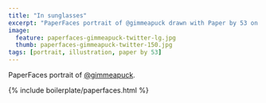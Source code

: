 ```yaml
---
title: "In sunglasses"
excerpt: "PaperFaces portrait of @gimmeapuck drawn with Paper by 53 on an iPad."
image: 
  feature: paperfaces-gimmeapuck-twitter-lg.jpg
  thumb: paperfaces-gimmeapuck-twitter-150.jpg
tags: [portrait, illustration, paper by 53]
---
```


PaperFaces portrait of [@gimmeapuck](http://twitter.com/gimmeapuck).

{% include boilerplate/paperfaces.html %}